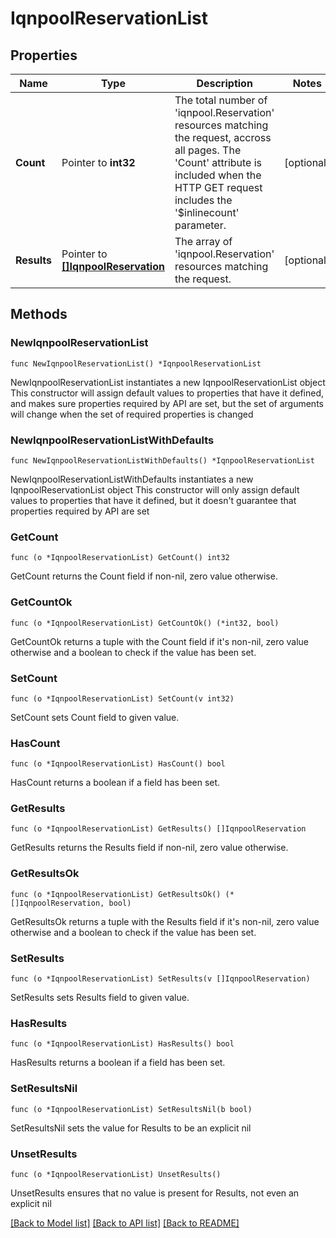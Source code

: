 # IqnpoolReservationList

## Properties

Name | Type | Description | Notes
------------ | ------------- | ------------- | -------------
**Count** | Pointer to **int32** | The total number of &#39;iqnpool.Reservation&#39; resources matching the request, accross all pages. The &#39;Count&#39; attribute is included when the HTTP GET request includes the &#39;$inlinecount&#39; parameter. | [optional] 
**Results** | Pointer to [**[]IqnpoolReservation**](IqnpoolReservation.md) | The array of &#39;iqnpool.Reservation&#39; resources matching the request. | [optional] 

## Methods

### NewIqnpoolReservationList

`func NewIqnpoolReservationList() *IqnpoolReservationList`

NewIqnpoolReservationList instantiates a new IqnpoolReservationList object
This constructor will assign default values to properties that have it defined,
and makes sure properties required by API are set, but the set of arguments
will change when the set of required properties is changed

### NewIqnpoolReservationListWithDefaults

`func NewIqnpoolReservationListWithDefaults() *IqnpoolReservationList`

NewIqnpoolReservationListWithDefaults instantiates a new IqnpoolReservationList object
This constructor will only assign default values to properties that have it defined,
but it doesn't guarantee that properties required by API are set

### GetCount

`func (o *IqnpoolReservationList) GetCount() int32`

GetCount returns the Count field if non-nil, zero value otherwise.

### GetCountOk

`func (o *IqnpoolReservationList) GetCountOk() (*int32, bool)`

GetCountOk returns a tuple with the Count field if it's non-nil, zero value otherwise
and a boolean to check if the value has been set.

### SetCount

`func (o *IqnpoolReservationList) SetCount(v int32)`

SetCount sets Count field to given value.

### HasCount

`func (o *IqnpoolReservationList) HasCount() bool`

HasCount returns a boolean if a field has been set.

### GetResults

`func (o *IqnpoolReservationList) GetResults() []IqnpoolReservation`

GetResults returns the Results field if non-nil, zero value otherwise.

### GetResultsOk

`func (o *IqnpoolReservationList) GetResultsOk() (*[]IqnpoolReservation, bool)`

GetResultsOk returns a tuple with the Results field if it's non-nil, zero value otherwise
and a boolean to check if the value has been set.

### SetResults

`func (o *IqnpoolReservationList) SetResults(v []IqnpoolReservation)`

SetResults sets Results field to given value.

### HasResults

`func (o *IqnpoolReservationList) HasResults() bool`

HasResults returns a boolean if a field has been set.

### SetResultsNil

`func (o *IqnpoolReservationList) SetResultsNil(b bool)`

 SetResultsNil sets the value for Results to be an explicit nil

### UnsetResults
`func (o *IqnpoolReservationList) UnsetResults()`

UnsetResults ensures that no value is present for Results, not even an explicit nil

[[Back to Model list]](../README.md#documentation-for-models) [[Back to API list]](../README.md#documentation-for-api-endpoints) [[Back to README]](../README.md)


